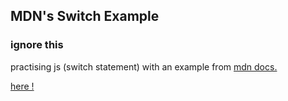 ## MDN's Switch Example
### ignore this  

practising js (switch statement) with an example from [mdn docs.](https://developer.mozilla.org/en-US/docs/Learn/JavaScript/Building_blocks/conditionals)  

[here !](https://kojokwakye.github.io/mdn-simple-switch-app/)
